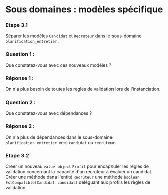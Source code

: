 # Sous domaines : modèles spécifique

### Etape 3.1

Séparer les modèles `Candidat` et `Recruteur` dans le sous-domaine `planification_entretien`.

### Question 1 :

Que constatez-vous avec ces nouveaux modèles ?

### Réponse 1 :

On n'a plus besoin de toutes les règles de validation lors de l'instanciation.

### Question 2 :

Que constatez-vous avec dépendances ?

### Réponse 2 :

On n'a plus de dépendances dans le sous-domaine `planification_entretien` vers `candidat` ou `recruteur`.

### Etape 3.2

Créer un nouveau `value object` `Profil` pour encapsuler les règles de validation concernant la capacité d'un recruteur
à évaluer un candidat.
Créer une méthode dans l'entité `Recruteur` une méthode `boolean EstCompatible(Candidat candidat)` déléguant aux profils
les règles de validation. 

